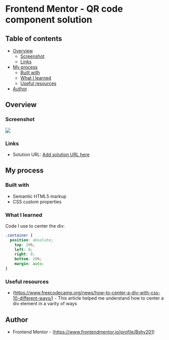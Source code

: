 # Frontend Mentor - QR code component solution
 

## Table of contents

- [Overview](#overview)
  - [Screenshot](#screenshot)
  - [Links](#links)
- [My process](#my-process)
  - [Built with](#built-with)
  - [What I learned](#what-i-learned)
  - [Useful resources](#useful-resources)
- [Author](#author)



## Overview

### Screenshot

![](qr-code-component-main/images/screenshot.png)


### Links

- Solution URL: [Add solution URL here](https://your-solution-url.com)

## My process

### Built with

- Semantic HTML5 markup
- CSS custom properties


### What I learned

Code I use to center the div:


```css
.container {
  position: absolute;
    top: 20%;
    left: 0;
    right: 0;
    bottom: 20%;
    margin: auto;
}
```


### Useful resources

- (https://www.freecodecamp.org/news/how-to-center-a-div-with-css-10-different-ways/) - This article helped me understand how to center a div element in a varity of ways



## Author

- Frontend Mentor - (https://www.frontendmentor.io/profile/Bshy201)










